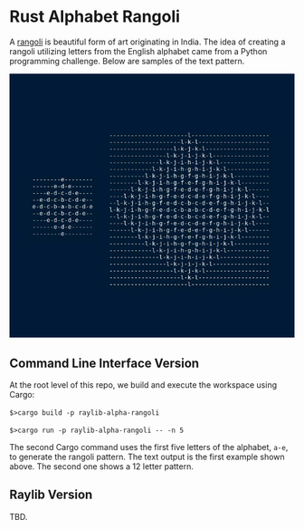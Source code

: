 # Rust Alphabet Rangoli

A [rangoli](https://en.wikipedia.org/wiki/Rangoli) is beautiful form of art originating in India. The idea of creating a rangoli utilizing letters from the English alphabet came from a Python programming challenge. Below are samples of the text pattern. 

![](rangoli-text-samples.jpg)


## Command Line Interface Version

At the root level of this repo, we build and execute the workspace using Cargo:

`$>cargo build -p raylib-alpha-rangoli`

`$>cargo run -p raylib-alpha-rangoli -- -n 5` 

The second Cargo command uses the first five letters of the alphabet, `a-e`, to generate the rangoli pattern. The text output is the first example shown above. The second one shows a 12 letter pattern.

## Raylib Version

TBD.